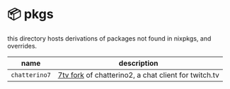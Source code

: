 # :package: pkgs

this directory hosts derivations of packages not found in nixpkgs, and overrides.

name            | description
--------------- | -----------
`chatterino7`   | [7tv fork](https://github.com/SevenTV/chatterino7) of chatterino2, a chat client for twitch.tv
